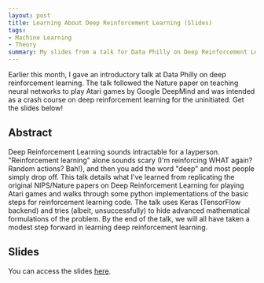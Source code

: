 ```yaml
---
layout: post
title: Learning About Deep Reinforcement Learning (Slides)
tags:
- Machine Learning
- Theory
summary: My slides from a talk for Data Philly on Deep Reinforcement Learning.
---
```


Earlier this month, I gave an introductory talk at Data Philly on deep reinforcement learning. The talk followed the Nature paper on teaching neural networks to play Atari games by Google DeepMind and was intended as a crash course on deep reinforcement learning for the uninitiated. Get the slides below!


## Abstract

 Deep Reinforcement Learning sounds intractable for a layperson. "Reinforcement learning" alone sounds scary (I'm reinforcing WHAT again? Random actions? Bah!), and then you add the word "deep" and most people simply drop off. This talk details what I've learned from replicating the original NIPS/Nature papers on Deep Reinforcement Learning for playing Atari games and walks through some python implementations of the basic steps for reinforcement learning code. The talk uses Keras (TensorFlow backend) and tries (albeit, unsuccessfully) to hide advanced mathematical formulations of the problem. By the end of the talk, we will all have taken a modest step forward in learning deep reinforcement learning. 


## Slides

You can access the slides [here](../files/dataphillytalk/data_philly_04022017.pdf).